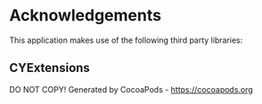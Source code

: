 # Acknowledgements
This application makes use of the following third party libraries:

## CYExtensions

DO NOT COPY!
Generated by CocoaPods - https://cocoapods.org
